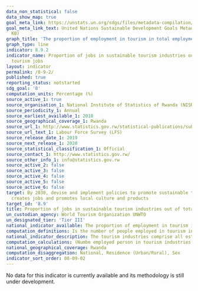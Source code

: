 ```yaml
---
data_non_statistical: false
data_show_map: true
goal_meta_link: https://unstats.un.org/sdgs/files/metadata-compilation/Metadata-Goal-8.pdf
goal_meta_link_text: United Nations Sustainable Development Goals Metadata (PDF 526
  KB)
graph_title: 'The proportion of employment in tourism in total employment'
graph_type: line
indicator: 8.9.2
indicator_name: Proportion of jobs in sustainable tourism industries out of total
  tourism jobs
layout: indicator
permalink: /8-9-2/
published: true
reporting_status: notstarted
sdg_goal: '8'
computation_units: Percentage (%)
source_active_1: true
source_organisation_1: National Institute of Statistics of Rwanda (NISR)
source_periodicity_1: Annual
source_earliest_available_1: 2018
source_geographical_coverage_1: Rwanda
source_url_1: http://www.statistics.gov.rw/statistical-publications/subject/labor-force-and-economic-activity/reports
source_url_text_1: Labour Force Survey (LFS) 
source_release_date_1: 2019
source_next_release_1: 2020
source_statistical_classification_1: Official
source_contact_1: http://www.statistics.gov.rw/
source_other_info_1: info@statistics.gov.rw
source_active_2: false
source_active_3: false
source_active_4: false
source_active_5: false
source_active_6: false
target: By 2030, devise and implement policies to promote sustainable tourism that
  creates jobs and promotes local culture and products
target_id: '8.9'
title: Proportion of jobs in sustainable tourism industries out of total tourism jobs
un_custodian_agency: World Tourism Organization UNWTO
un_designated_tier: 'Tier III'
national_indicator_available: The proportion of employment in tourism in total employment
computation_definitions: Is the number of people employed in tourism industries in any of their jobs, as a count of the persons employed in tourism industries in their main job, or as a count of the jobs in tourism industries, expressed as a percentage of total employment.
national_indicator_description: The tourism industries comprise all establishments for which the principal activity is a tourism characteristic activity. Tourism characteristic activities are the activities that typically produce tourism characteristic products. Tourism characteristic products are those that satisfy one or both of the following criteria; (a) Tourism expenditure on the product (either good or service) should represent a significant share of total tourism expenditure (share-of-expenditure/demand condition); (b) Tourism expenditure on the product should represent a significant share of the supply of the product in the economy (share-of-supply condition). This criterion implies that the supply of a tourism characteristic product would cease to exist in meaningful quantity in the absence of visitors. 
computation_calculations: (Numbe employed person in tourism industries / Total employment)
national_geographical_coverage: Rwanda
computation_disaggregation: National, Residence (Urban/Rural), Sex
indicator_sort_order: 08-09-02
---
```

No data for this indicator is currently available and its methodology is still under development.
